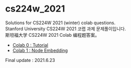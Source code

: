 # cs224w_2021

Solutions for CS224W 2021 (winter) colab questions.\
Stanford University CS224W 2021 코랩 과제 문제풀이입니다.\
斯坦福大学 CS224W 2021 Colab 编程题答案。

- [Colab 0 : Tutorial](https://github.com/jaeinkr/cs224w_2021/blob/main/CS224W_Colab_0.ipynb)
- [Colab 1 : Node Embedding](https://github.com/jaeinkr/cs224w_2021/blob/main/CS224W_Colab_1.ipynb)

Final update : 2021.6.23

